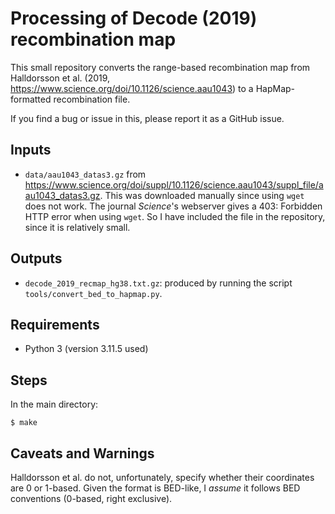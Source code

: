 # Processing of Decode (2019) recombination map

This small repository converts the range-based recombination map from
Halldorsson et al. (2019, https://www.science.org/doi/10.1126/science.aau1043)
to a HapMap-formatted recombination file.

If you find a bug or issue in this, please report it as a GitHub issue. 

## Inputs

 - `data/aau1043_datas3.gz` from
   https://www.science.org/doi/suppl/10.1126/science.aau1043/suppl_file/aau1043_datas3.gz.
   This was downloaded manually since using `wget` does not work. The journal
   *Science*'s webserver gives a 403: Forbidden HTTP error when using `wget`.
   So I have included the file in the repository, since it is relatively small. 

## Outputs

 - `decode_2019_recmap_hg38.txt.gz`: produced by running the script
   `tools/convert_bed_to_hapmap.py`.

## Requirements

 - Python 3 (version 3.11.5 used)

## Steps

In the main directory: 

    $ make 

## Caveats and Warnings

Halldorsson et al. do not, unfortunately, specify whether their coordinates are
0 or 1-based. Given the format is BED-like, I *assume* it follows BED
conventions (0-based, right exclusive). 




